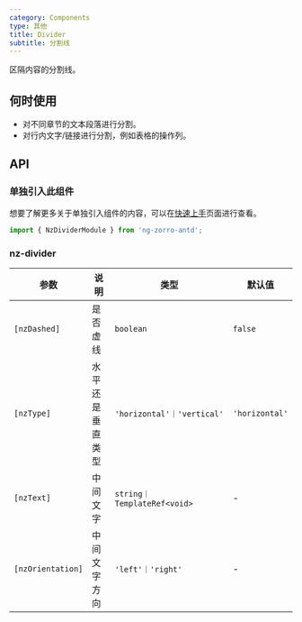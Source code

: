 ```yaml
---
category: Components
type: 其他
title: Divider
subtitle: 分割线
---
```


区隔内容的分割线。

## 何时使用

- 对不同章节的文本段落进行分割。
- 对行内文字/链接进行分割，例如表格的操作列。

## API

### 单独引入此组件

想要了解更多关于单独引入组件的内容，可以在[快速上手](/docs/getting-started/zh#单独引入某个组件)页面进行查看。

```ts
import { NzDividerModule } from 'ng-zorro-antd';
```

### nz-divider

| 参数 | 说明 | 类型 | 默认值 |
| --- | --- | --- | --- |
| `[nzDashed]` | 是否虚线 | `boolean` | `false` |
| `[nzType]` | 水平还是垂直类型 | `'horizontal'｜'vertical'` | `'horizontal'` |
| `[nzText]` | 中间文字 | `string｜TemplateRef<void>` | - |
| `[nzOrientation]` | 中间文字方向 | `'left'｜'right'` | - |
